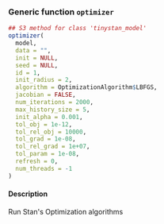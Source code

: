 ### Generic function `optimizer`

```r
## S3 method for class 'tinystan_model'
optimizer(
  model,
  data = "",
  init = NULL,
  seed = NULL,
  id = 1,
  init_radius = 2,
  algorithm = OptimizationAlgorithm$LBFGS,
  jacobian = FALSE,
  num_iterations = 2000,
  max_history_size = 5,
  init_alpha = 0.001,
  tol_obj = 1e-12,
  tol_rel_obj = 10000,
  tol_grad = 1e-08,
  tol_rel_grad = 1e+07,
  tol_param = 1e-08,
  refresh = 0,
  num_threads = -1
)
```

#### Description

Run Stan's Optimization algorithms



